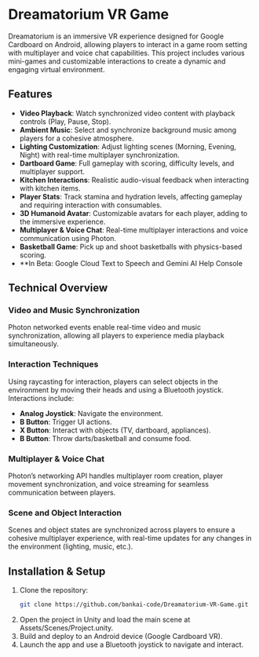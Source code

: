 # Dreamatorium VR Game

Dreamatorium is an immersive VR experience designed for Google Cardboard on Android, allowing players to interact in a game room setting with multiplayer and voice chat capabilities. This project includes various mini-games and customizable interactions to create a dynamic and engaging virtual environment.

## Features

- **Video Playback**: Watch synchronized video content with playback controls (Play, Pause, Stop).
- **Ambient Music**: Select and synchronize background music among players for a cohesive atmosphere.
- **Lighting Customization**: Adjust lighting scenes (Morning, Evening, Night) with real-time multiplayer synchronization.
- **Dartboard Game**: Full gameplay with scoring, difficulty levels, and multiplayer support.
- **Kitchen Interactions**: Realistic audio-visual feedback when interacting with kitchen items.
- **Player Stats**: Track stamina and hydration levels, affecting gameplay and requiring interaction with consumables.
- **3D Humanoid Avatar**: Customizable avatars for each player, adding to the immersive experience.
- **Multiplayer & Voice Chat**: Real-time multiplayer interactions and voice communication using Photon.
- **Basketball Game**: Pick up and shoot basketballs with physics-based scoring.
- **In Beta: Google Cloud Text to Speech and Gemini AI Help Console

## Technical Overview

### Video and Music Synchronization

Photon networked events enable real-time video and music synchronization, allowing all players to experience media playback simultaneously.

### Interaction Techniques

Using raycasting for interaction, players can select objects in the environment by moving their heads and using a Bluetooth joystick. Interactions include:
- **Analog Joystick**: Navigate the environment.
- **B Button**: Trigger UI actions.
- **X Button**: Interact with objects (TV, dartboard, appliances).
- **B Button**: Throw darts/basketball and consume food.

### Multiplayer & Voice Chat

Photon’s networking API handles multiplayer room creation, player movement synchronization, and voice streaming for seamless communication between players.

### Scene and Object Interaction

Scenes and object states are synchronized across players to ensure a cohesive multiplayer experience, with real-time updates for any changes in the environment (lighting, music, etc.).

## Installation & Setup

1. Clone the repository:  
   ```bash
   git clone https://github.com/bankai-code/Dreamatorium-VR-Game.git
2. Open the project in Unity and load the main scene at Assets/Scenes/Project.unity.
3. Build and deploy to an Android device (Google Cardboard VR).
4. Launch the app and use a Bluetooth joystick to navigate and interact.
